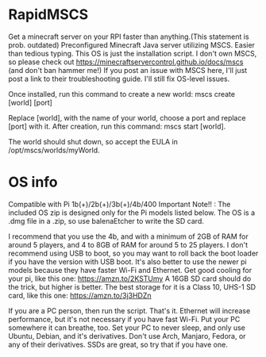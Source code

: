 # RapidMSCS
Get a minecraft server on your RPI faster than anything.(This statement is prob. outdated)
Preconfigured Minecraft Java server utilizing MSCS. Easier than tedious typing.
This OS is just the installation script.
I don't own MSCS, so please check out https://minecraftservercontrol.github.io/docs/mscs (and don't ban hammer me!)
If you post an issue with MSCS here, I'll just post a link to their troubleshooting guide. I'll still fix OS-level issues.

Once installed, run this command to create a new world: mscs create [world] [port]

Replace [world], with the name of your world, choose a port and replace [port] with it. After creation, run this command: mscs start [world].

The world should shut down, so accept the EULA in /opt/mscs/worlds/myWorld.

# OS info

Compatible with Pi 1b(+)/2b(+)/3b(+)/4b/400
Important Note!! : The included OS zip is designed only for the Pi models listed below. The OS is a .dmg file in a .zip, so use balenaEtcher to write the SD card.

I recommend that you use the 4b, and with a minimum of 2GB of RAM for around 5 players, and 4 to 8GB of RAM for around 5 to 25 players. I don't recommend using USB to boot, so you may want to roll back the boot loader if you have the version with USB boot. It's also better to use the newer pi models because they have faster Wi-Fi and Ethernet. Get good cooling for your pi, like this one: https://amzn.to/2KSTUmy
A 16GB SD card should do the trick, but higher is better. The best storage for it is a Class 10, UHS-1 SD card, like this one: https://amzn.to/3j3HDZn

If you are a PC person, then run the script. That's it. Ethernet will increase performance, but it's not necessary if you have fast Wi-Fi. Put your PC somewhere it can breathe, too. Set your PC to never sleep, and only use Ubuntu, Debian, and it's derivatives. Don't use Arch, Manjaro, Fedora, or any of their derivatives. SSDs are great, so try that if you have one.
